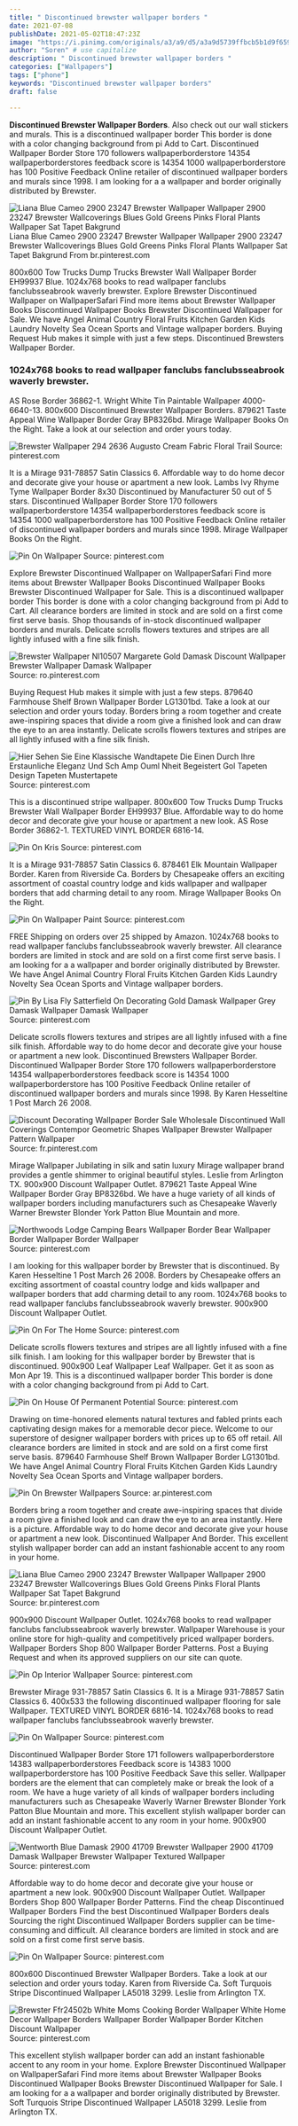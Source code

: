 ```yaml
---
title: " Discontinued brewster wallpaper borders "
date: 2021-07-08
publishDate: 2021-05-02T18:47:23Z
image: "https://i.pinimg.com/originals/a3/a9/d5/a3a9d5739ffbcb5b1d9f659f81ad4498.jpg"
author: "Soren" # use capitalize
description: " Discontinued brewster wallpaper borders "
categories: ["Wallpapers"]
tags: ["phone"]
keywords: "Discontinued brewster wallpaper borders"
draft: false

---
```



**Discontinued Brewster Wallpaper Borders**. Also check out our wall stickers and murals. This is a discontinued wallpaper border This border is done with a color changing background from pi Add to Cart. Discontinued Wallpaper Border Store 170 followers wallpaperborderstore 14354 wallpaperborderstores feedback score is 14354 1000 wallpaperborderstore has 100 Positive Feedback Online retailer of discontinued wallpaper borders and murals since 1998. I am looking for a a wallpaper and border originally distributed by Brewster.

![Liana Blue Cameo 2900 23247 Brewster Wallpaper Wallpaper 2900 23247 Brewster Wallcoverings Blues Gold Greens Pinks Floral Plants Wallpaper Sat Tapet Bakgrund](https://i.pinimg.com/originals/e1/3d/95/e13d95e3216af0c9608815ec657bb8d5.jpg "Liana Blue Cameo 2900 23247 Brewster Wallpaper Wallpaper 2900 23247 Brewster Wallcoverings Blues Gold Greens Pinks Floral Plants Wallpaper Sat Tapet Bakgrund")
Liana Blue Cameo 2900 23247 Brewster Wallpaper Wallpaper 2900 23247 Brewster Wallcoverings Blues Gold Greens Pinks Floral Plants Wallpaper Sat Tapet Bakgrund From br.pinterest.com


800x600 Tow Trucks Dump Trucks Brewster Wall Wallpaper Border EH99937 Blue. 1024x768 books to read wallpaper fanclubs fanclubsseabrook waverly brewster. Explore Brewster Discontinued Wallpaper on WallpaperSafari Find more items about Brewster Wallpaper Books Discontinued Wallpaper Books Brewster Discontinued Wallpaper for Sale. We have Angel Animal Country Floral Fruits Kitchen Garden Kids Laundry Novelty Sea Ocean Sports and Vintage wallpaper borders. Buying Request Hub makes it simple with just a few steps. Discontinued Brewsters Wallpaper Border.

### 1024x768 books to read wallpaper fanclubs fanclubsseabrook waverly brewster.

AS Rose Border 36862-1. Wright White Tin Paintable Wallpaper 4000-6640-13. 800x600 Discontinued Brewster Wallpaper Borders. 879621 Taste Appeal Wine Wallpaper Border Gray BP8326bd. Mirage Wallpaper Books On the Right. Take a look at our selection and order yours today.


![Brewster Wallpaper 294 2636 Augusto Cream Fabric Floral Trail](https://i.pinimg.com/originals/f7/8d/47/f78d47220052a1a26c361441b80dae8e.jpg "Brewster Wallpaper 294 2636 Augusto Cream Fabric Floral Trail")
Source: pinterest.com

It is a Mirage 931-78857 Satin Classics 6. Affordable way to do home decor and decorate give your house or apartment a new look. Lambs Ivy Rhyme Tyme Wallpaper Border 8x30 Discontinued by Manufacturer 50 out of 5 stars. Discontinued Wallpaper Border Store 170 followers wallpaperborderstore 14354 wallpaperborderstores feedback score is 14354 1000 wallpaperborderstore has 100 Positive Feedback Online retailer of discontinued wallpaper borders and murals since 1998. Mirage Wallpaper Books On the Right.

![Pin On Wallpaper](https://i.pinimg.com/originals/7e/87/6f/7e876f35233524574697cae685303abf.jpg "Pin On Wallpaper")
Source: pinterest.com

Explore Brewster Discontinued Wallpaper on WallpaperSafari Find more items about Brewster Wallpaper Books Discontinued Wallpaper Books Brewster Discontinued Wallpaper for Sale. This is a discontinued wallpaper border This border is done with a color changing background from pi Add to Cart. All clearance borders are limited in stock and are sold on a first come first serve basis. Shop thousands of in-stock discontinued wallpaper borders and murals. Delicate scrolls flowers textures and stripes are all lightly infused with a fine silk finish.

![Brewster Wallpaper Nl10507 Margarete Gold Damask Discount Wallpaper Brewster Wallpaper Damask Wallpaper](https://i.pinimg.com/originals/9a/5d/8c/9a5d8c627bf6aab0598cce5cc08ec562.jpg "Brewster Wallpaper Nl10507 Margarete Gold Damask Discount Wallpaper Brewster Wallpaper Damask Wallpaper")
Source: ro.pinterest.com

Buying Request Hub makes it simple with just a few steps. 879640 Farmhouse Shelf Brown Wallpaper Border LG1301bd. Take a look at our selection and order yours today. Borders bring a room together and create awe-inspiring spaces that divide a room give a finished look and can draw the eye to an area instantly. Delicate scrolls flowers textures and stripes are all lightly infused with a fine silk finish.

![Hier Sehen Sie Eine Klassische Wandtapete Die Einen Durch Ihre Erstaunliche Eleganz Und Sch Amp Ouml Nheit Begeistert Gol Tapeten Design Tapeten Mustertapete](https://i.pinimg.com/originals/d3/7d/8f/d37d8f964bb5186dae2f146f414b9c34.jpg "Hier Sehen Sie Eine Klassische Wandtapete Die Einen Durch Ihre Erstaunliche Eleganz Und Sch Amp Ouml Nheit Begeistert Gol Tapeten Design Tapeten Mustertapete")
Source: pinterest.com

This is a discontinued stripe wallpaper. 800x600 Tow Trucks Dump Trucks Brewster Wall Wallpaper Border EH99937 Blue. Affordable way to do home decor and decorate give your house or apartment a new look. AS Rose Border 36862-1. TEXTURED VINYL BORDER 6816-14.

![Pin On Kris](https://i.pinimg.com/600x315/c8/1f/24/c81f24b17592f9ec56e99ccf45abb9fd.jpg "Pin On Kris")
Source: pinterest.com

It is a Mirage 931-78857 Satin Classics 6. 878461 Elk Mountain Wallpaper Border. Karen from Riverside Ca. Borders by Chesapeake offers an exciting assortment of coastal country lodge and kids wallpaper and wallpaper borders that add charming detail to any room. Mirage Wallpaper Books On the Right.

![Pin On Wallpaper Paint](https://i.pinimg.com/564x/00/63/7a/00637af4d2643fbcd6d6c1d6106aa523.jpg "Pin On Wallpaper Paint")
Source: pinterest.com

FREE Shipping on orders over 25 shipped by Amazon. 1024x768 books to read wallpaper fanclubs fanclubsseabrook waverly brewster. All clearance borders are limited in stock and are sold on a first come first serve basis. I am looking for a a wallpaper and border originally distributed by Brewster. We have Angel Animal Country Floral Fruits Kitchen Garden Kids Laundry Novelty Sea Ocean Sports and Vintage wallpaper borders.

![Pin By Lisa Fly Satterfield On Decorating Gold Damask Wallpaper Grey Damask Wallpaper Damask Wallpaper](https://i.pinimg.com/originals/3d/d7/2f/3dd72fcff27815dccd48a2f75d3ac74a.jpg "Pin By Lisa Fly Satterfield On Decorating Gold Damask Wallpaper Grey Damask Wallpaper Damask Wallpaper")
Source: pinterest.com

Delicate scrolls flowers textures and stripes are all lightly infused with a fine silk finish. Affordable way to do home decor and decorate give your house or apartment a new look. Discontinued Brewsters Wallpaper Border. Discontinued Wallpaper Border Store 170 followers wallpaperborderstore 14354 wallpaperborderstores feedback score is 14354 1000 wallpaperborderstore has 100 Positive Feedback Online retailer of discontinued wallpaper borders and murals since 1998. By Karen Hesseltine 1 Post March 26 2008.

![Discount Decorating Wallpaper Border Sale Wholesale Discontinued Wall Coverings Contempor Geometric Shapes Wallpaper Brewster Wallpaper Pattern Wallpaper](https://i.pinimg.com/originals/ad/35/21/ad3521bbd993cd58e100547114e5b486.jpg "Discount Decorating Wallpaper Border Sale Wholesale Discontinued Wall Coverings Contempor Geometric Shapes Wallpaper Brewster Wallpaper Pattern Wallpaper")
Source: fr.pinterest.com

Mirage Wallpaper Jubilating in silk and satin luxury Mirage wallpaper brand provides a gentle shimmer to original beautiful styles. Leslie from Arlington TX. 900x900 Discount Wallpaper Outlet. 879621 Taste Appeal Wine Wallpaper Border Gray BP8326bd. We have a huge variety of all kinds of wallpaper borders including manufacturers such as Chesapeake Waverly Warner Brewster Blonder York Patton Blue Mountain and more.

![Northwoods Lodge Camping Bears Wallpaper Border Bear Wallpaper Border Wallpaper Border Wallpaper](https://i.pinimg.com/600x315/30/dd/e3/30dde37f5360b6129533d490adec19c1.jpg "Northwoods Lodge Camping Bears Wallpaper Border Bear Wallpaper Border Wallpaper Border Wallpaper")
Source: pinterest.com

I am looking for this wallpaper border by Brewster that is discontinued. By Karen Hesseltine 1 Post March 26 2008. Borders by Chesapeake offers an exciting assortment of coastal country lodge and kids wallpaper and wallpaper borders that add charming detail to any room. 1024x768 books to read wallpaper fanclubs fanclubsseabrook waverly brewster. 900x900 Discount Wallpaper Outlet.

![Pin On For The Home](https://i.pinimg.com/originals/35/1e/6d/351e6d9cdb4f37723c84c395ea32bf81.jpg "Pin On For The Home")
Source: pinterest.com

Delicate scrolls flowers textures and stripes are all lightly infused with a fine silk finish. I am looking for this wallpaper border by Brewster that is discontinued. 900x900 Leaf Wallpaper Leaf Wallpaper. Get it as soon as Mon Apr 19. This is a discontinued wallpaper border This border is done with a color changing background from pi Add to Cart.

![Pin On House Of Permanent Potential](https://i.pinimg.com/736x/fd/13/e8/fd13e8af60d35da973e73f4aaa07da79.jpg "Pin On House Of Permanent Potential")
Source: pinterest.com

Drawing on time-honored elements natural textures and fabled prints each captivating design makes for a memorable decor piece. Welcome to our superstore of designer wallpaper borders with prices up to 65 off retail. All clearance borders are limited in stock and are sold on a first come first serve basis. 879640 Farmhouse Shelf Brown Wallpaper Border LG1301bd. We have Angel Animal Country Floral Fruits Kitchen Garden Kids Laundry Novelty Sea Ocean Sports and Vintage wallpaper borders.

![Pin On Brewster Wallpapers](https://i.pinimg.com/originals/ac/72/80/ac728089f942d8a0ddc89b4e46da3dc9.jpg "Pin On Brewster Wallpapers")
Source: ar.pinterest.com

Borders bring a room together and create awe-inspiring spaces that divide a room give a finished look and can draw the eye to an area instantly. Here is a picture. Affordable way to do home decor and decorate give your house or apartment a new look. Discontinued Wallpaper And Border. This excellent stylish wallpaper border can add an instant fashionable accent to any room in your home.

![Liana Blue Cameo 2900 23247 Brewster Wallpaper Wallpaper 2900 23247 Brewster Wallcoverings Blues Gold Greens Pinks Floral Plants Wallpaper Sat Tapet Bakgrund](https://i.pinimg.com/originals/e1/3d/95/e13d95e3216af0c9608815ec657bb8d5.jpg "Liana Blue Cameo 2900 23247 Brewster Wallpaper Wallpaper 2900 23247 Brewster Wallcoverings Blues Gold Greens Pinks Floral Plants Wallpaper Sat Tapet Bakgrund")
Source: br.pinterest.com

900x900 Discount Wallpaper Outlet. 1024x768 books to read wallpaper fanclubs fanclubsseabrook waverly brewster. Wallpaper Warehouse is your online store for high-quality and competitively priced wallpaper borders. Wallpaper Borders Shop 800 Wallpaper Border Patterns. Post a Buying Request and when its approved suppliers on our site can quote.

![Pin Op Interior Wallpaper](https://i.pinimg.com/originals/e8/e6/2a/e8e62a20041c6e7e5cc743d6223b296d.jpg "Pin Op Interior Wallpaper")
Source: pinterest.com

Brewster Mirage 931-78857 Satin Classics 6. It is a Mirage 931-78857 Satin Classics 6. 400x533 the following discontinued wallpaper flooring for sale Wallpaper. TEXTURED VINYL BORDER 6816-14. 1024x768 books to read wallpaper fanclubs fanclubsseabrook waverly brewster.

![Pin On Wallpaper](https://i.pinimg.com/originals/e9/0d/13/e90d1326652fb3982dae9748b3f070af.jpg "Pin On Wallpaper")
Source: pinterest.com

Discontinued Wallpaper Border Store 171 followers wallpaperborderstore 14383 wallpaperborderstores Feedback score is 14383 1000 wallpaperborderstore has 100 Positive Feedback Save this seller. Wallpaper borders are the element that can completely make or break the look of a room. We have a huge variety of all kinds of wallpaper borders including manufacturers such as Chesapeake Waverly Warner Brewster Blonder York Patton Blue Mountain and more. This excellent stylish wallpaper border can add an instant fashionable accent to any room in your home. 900x900 Discount Wallpaper Outlet.

![Wentworth Blue Damask 2900 41709 Brewster Wallpaper 2900 41709 Damask Wallpaper Brewster Wallpaper Textured Wallpaper](https://i.pinimg.com/736x/ac/59/71/ac597110b36277029385e8850428d76c.jpg "Wentworth Blue Damask 2900 41709 Brewster Wallpaper 2900 41709 Damask Wallpaper Brewster Wallpaper Textured Wallpaper")
Source: pinterest.com

Affordable way to do home decor and decorate give your house or apartment a new look. 900x900 Discount Wallpaper Outlet. Wallpaper Borders Shop 800 Wallpaper Border Patterns. Find the cheap Discontinued Wallpaper Borders Find the best Discontinued Wallpaper Borders deals Sourcing the right Discontinued Wallpaper Borders supplier can be time-consuming and difficult. All clearance borders are limited in stock and are sold on a first come first serve basis.

![Pin On Wallpaper](https://i.pinimg.com/originals/6a/16/62/6a1662617be233f61db9d0a7b7bd5890.jpg "Pin On Wallpaper")
Source: pinterest.com

800x600 Discontinued Brewster Wallpaper Borders. Take a look at our selection and order yours today. Karen from Riverside Ca. Soft Turquois Stripe Discontinued Wallpaper LA5018 3299. Leslie from Arlington TX.

![Brewster Ffr24502b White Moms Cooking Border Wallpaper White Home Decor Wallpaper Borders Wallpaper Border Wallpaper Border Kitchen Discount Wallpaper](https://i.pinimg.com/originals/a3/a9/d5/a3a9d5739ffbcb5b1d9f659f81ad4498.jpg "Brewster Ffr24502b White Moms Cooking Border Wallpaper White Home Decor Wallpaper Borders Wallpaper Border Wallpaper Border Kitchen Discount Wallpaper")
Source: pinterest.com

This excellent stylish wallpaper border can add an instant fashionable accent to any room in your home. Explore Brewster Discontinued Wallpaper on WallpaperSafari Find more items about Brewster Wallpaper Books Discontinued Wallpaper Books Brewster Discontinued Wallpaper for Sale. I am looking for a a wallpaper and border originally distributed by Brewster. Soft Turquois Stripe Discontinued Wallpaper LA5018 3299. Leslie from Arlington TX.

